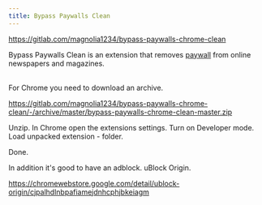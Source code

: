 ```yaml
---
title: Bypass Paywalls Clean
---
```


<https://gitlab.com/magnolia1234/bypass-paywalls-chrome-clean>

Bypass Paywalls Clean is an extension that removes [paywall](https://en.wikipedia.org/wiki/Paywall) from online newspapers and magazines.
<br><br>

For Chrome you need to download an archive.

<https://gitlab.com/magnolia1234/bypass-paywalls-chrome-clean/-/archive/master/bypass-paywalls-chrome-clean-master.zip>

Unzip. In Chrome open the extensions settings. Turn on Developer mode. Load unpacked extension - folder.

Done.

In addition it's good to have an adblock. uBlock Origin.

<https://chromewebstore.google.com/detail/ublock-origin/cjpalhdlnbpafiamejdnhcphjbkeiagm>